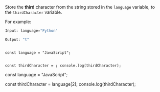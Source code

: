 Store the **third** character
from the string stored
in the `language` variable,
to the `thirdCharacter` variable.

For example:
```js
Input: language="Python"

Output: "t"
```
<codeblock language="javascript" type="exercise" testMode="fixedInput">
<code>
const language = "JavaScript";

const thirdCharacter = ;
console.log(thirdCharacter);
</code>

<solution>
const language = "JavaScript";

const thirdCharacter = language[2];
console.log(thirdCharacter);
</solution>
</codeblock>
